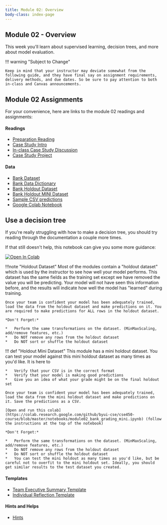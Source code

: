 ```yaml
---
title: Module 02: Overview
body-class: index-page
---
```


## Module 02 - Overview

This week you'll learn about supervised learning, decision trees, and more about model evaluation.

!!! warning "Subject to Change"
	
	Keep in mind that your instructor may deviate somewhat from the following guide, and they have final say on assignment requirements, delivery methods, and due dates. So be sure to pay attention to both in-class and Canvas announcements.

## Module 02 Assignments

For your convenience, here are links to the module 02 readings and assignments:

#### Readings

* [Preparation Reading](./reading.html)
* [Case Study Intro](./intro.html)
* [In-class Case Study Discussion](./discussion.html)
* [Case Study Project](./project.html)

#### Data

* [Bank Dataset](https://raw.githubusercontent.com/byui-cse/cse450-course/master/data/bank.csv)
* [Bank Data Dictionary](./bank-dictionary.txt)
* [Bank Holdout Dataset](https://raw.githubusercontent.com/byui-cse/cse450-course/master/data/bank_holdout_test.csv)
* [Bank Holdout MINI Dataset](https://raw.githubusercontent.com/byui-cse/cse450-course/master/data/bank_holdout_test_mini.csv)
* [Sample CSV predictions](https://raw.githubusercontent.com/byui-cse/cse450-course/master/data/bank_csv_answers_sample.csv)
* [Google Colab Notebook](https://colab.research.google.com/github/byui-cse/cse450-course/blob/master/notebooks/starter_bank.ipynb)

## Use a decision tree

If you're really struggling with how to make a decision tree, you should try reading through the documentation a couple more times.

If that still doesn't help, this notebook can give you some more guidance:

[![Open In Colab](https://colab.research.google.com/assets/colab-badge.svg)](https://colab.research.google.com/github/byui-cse/cse450-course/blob/master/notebooks/hint_decisiontrees.ipynb)

!!!note "Holdout Dataset"
	Most of the modules contain a "holdout dataset" which is used by the instructor to see how well your model performs. This dataset has the same fields as the training set except we have removed the value you will be predicting. Your model will not have seen this information before, and the results will indicate how well the model has "learned" during training. 

	Once your team is confident your model has been adequately trained, load the data from the holdout dataset and make predictions on it. You are required to make predictions for ALL rows in the holdout dataset. 

	*Don't Forget:*
		
	*	Perform the same transformations on the dataset. (MinMaxScaling, add/remove features, etc.)
	*	Do NOT remove any rows from the holdout dataset
	*	Do NOT sort or shuffle the holdout dataset

!!! def "Holdout Mini Dataset"
	This module has a mini holdout dataset. You can test your model against this mini holdout dataset as many times as you'd like. It is here to

	*	Verify that your CSV is in the correct format
	*	Verify that your model is making good predictions
	*	Give you an idea of what your grade might be on the final holdout set 

	Once your team is confident your model has been adequately trained, load the data from the mini holdout dataset and make predictions on it. Save the predictions as a CSV.

	[Open and run this colab](https://colab.research.google.com/github/byui-cse/cse450-course/blob/master/notebooks/module02_bank_grading_mini.ipynb) (follow the instructions at the top of the notebook)

	*Don't Forget:*
		
	*	Perform the same transformations on the dataset. (MinMaxScaling, add/remove features, etc.)
	*	Do NOT remove any rows from the holdout dataset
	*	Do NOT sort or shuffle the holdout dataset
	*	You can test the mini holdout as many times as you'd like, but be careful not to overfit to the mini holdout set. Ideally, you should get similar results to the test dataset you created.

#### Templates

* [Team Executive Summary Template]({{URLROOT}}/course/executive-summary.docx)
* [Individual Reflection Template]({{URLROOT}}/course/reflection.docx)

#### Hints and Helps

* [Hints](./hints.html)